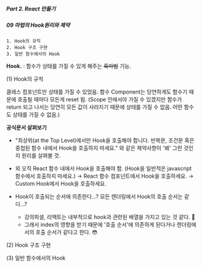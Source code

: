 ##### Part 2. React 만들기

##### 09 마법의 Hook원리와 제약

```
1. Hook의 규칙
2. Hook 구조 구현
3. 일반 함수에서의 Hook
```

**Hook.**
\: 함수가 상태를 가질 수 있게 해주는 ~~흑마법~~ 기능.

(1) Hook의 규칙

클래스 컴포넌트만 상태를 가질 수 있었음. 함수 Component는 당연하게도 함수기 때문에 호출될 때마다 모든게 reset 됨.
(Scope 안에서야 가질 수 있겠지만 함수가 return 되고 나서는 당연히 모든 값이 사라지기 때문에 상태를 가질 수 없음. 어떤 함수도 상태를 가질 수 없음.)

**공식문서 살펴보기**

- "최상위(at the Top Level)에서만 Hook을 호출해야 합니다. 반복문, 조건문 혹은 중첩된 함수 내에서 Hook을 호출하지 마세요." 와 같은 제약사항이 '왜' 그런 것인지 원리를 살펴볼 것.

- 외 오직 React 함수 내에서 Hook을 호출해야 함. (Hook을 일반적은 javascript 함수에서 호출하지 마세요.)
  → React 함수 컴포넌트에서 Hook을 호출하세요.
  → Custom Hook에서 Hook을 호출하세요.

- Hook이 호출되는 순서에 의존한다...? 모든 렌더링에서 Hook의 호출 순서는 같다...?
  - 강의피셜, 리액트는 내부적으로 hook과 관련된 배열을 가지고 있는 것 같다. 🧐
  - 그래서 index의 영향을 받기 때문에 '호출 순서'에 의존하게 된다거나 렌더링에서의 호출 순서가 같다고 한다. 😳

(2) Hook 구조 구현

(3) 일반 함수에서의 Hook
